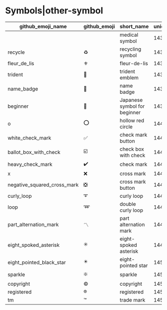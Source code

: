 # Symbols|other-symbol

|github_emoji_name|github_emoji|short_name|unicode_index|
|---|---|---|---|
|||medical symbol|1434|
|recycle|:recycle:|recycling symbol|1435|
|fleur_de_lis|:fleur_de_lis:|fleur-de-lis|1436|
|trident|:trident:|trident emblem|1437|
|name_badge|:name_badge:|name badge|1438|
|beginner|:beginner:|Japanese symbol for beginner|1439|
|o|:o:|hollow red circle|1440|
|white_check_mark|:white_check_mark:|check mark button|1441|
|ballot_box_with_check|:ballot_box_with_check:|check box with check|1442|
|heavy_check_mark|:heavy_check_mark:|check mark|1443|
|x|:x:|cross mark|1444|
|negative_squared_cross_mark|:negative_squared_cross_mark:|cross mark button|1445|
|curly_loop|:curly_loop:|curly loop|1446|
|loop|:loop:|double curly loop|1447|
|part_alternation_mark|:part_alternation_mark:|part alternation mark|1448|
|eight_spoked_asterisk|:eight_spoked_asterisk:|eight-spoked asterisk|1449|
|eight_pointed_black_star|:eight_pointed_black_star:|eight-pointed star|1450|
|sparkle|:sparkle:|sparkle|1451|
|copyright|:copyright:|copyright|1452|
|registered|:registered:|registered|1453|
|tm|:tm:|trade mark|1454|
